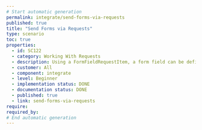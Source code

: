 ```yaml
---
# Start automatic generation
permalink: integrate/send-forms-via-requests
published: true
title: "Send Forms via Requests"
type: scenario
toc: true
properties:
  - id: SC122
  - category: Working With Requests
  - description: Using a FormFieldRequestItem, a form field can be defined within a Request
  - customer: All
  - component: integrate
  - level: Beginner
  - implementation status: DONE
  - documentation status: DONE
  - published: true
  - link: send-forms-via-requests
require:
required_by:
# End automatic generation
---
```

